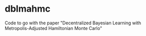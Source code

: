 # dblmahmc
Code to go with the paper "Decentralized Bayesian Learning with Metropolis-Adjusted Hamiltonian Monte Carlo"

